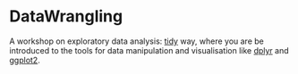 # DataWrangling

A workshop on exploratory data analysis: [tidy](https://tidyr.tidyverse.org/) way, where you are be introduced to the tools for data manipulation and visualisation like [dplyr](https://dplyr.tidyverse.org/) and [ggplot2](https://ggplot2.tidyverse.org/).
